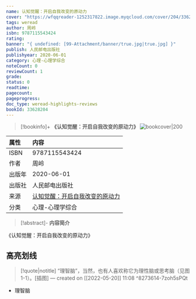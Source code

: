 ```yaml
---
name: 认知觉醒：开启自我改变的原动力
cover: "https://wfqqreader-1252317822.image.myqcloud.com/cover/204/33628204/t9_33628204.jpg"
tags: weread
author: 周岭
isbn: 9787115543424
rating: 
banner: "{ undefined: [99-Attachment/banner/true.jpg|true.jpg] }"
publish: 人民邮电出版社
publishyear: 2020-06-01
category: 心理-心理学综合
noteCount: 0
reviewCount: 1
grade: 
status: 0
readtime: 
pagecount: 
pageprogress: 
doc_type: weread-highlights-reviews
bookId: 33628204
---
```

> [!bookinfo]+ **《认知觉醒：开启自我改变的原动力》**
> ![bookcover|200](https://wfqqreader-1252317822.image.myqcloud.com/cover/204/33628204/t9_33628204.jpg)
>
| 属性   | 内容                                       |
|:------ |:------------------------------------------ |
| ISBN   | 9787115543424                           |
| 作者   | 周岭                         |
| 出版年 | 2020-06-01                   | 
| 出版社 | 人民邮电出版社                       |
| 来源   | [认知觉醒：开启自我改变的原动力](https://weread.qq.com/web/) |
| 分类   | 心理-心理学综合                        |

> [!abstract]- **内容简介**
> 
《认知觉醒：开启自我改变的原动力》


## 高亮划线




> [!quote|notitle] 
> “理智脑”，当然，也有人喜欢称它为理性脑或思考脑（见图1-1）。[插图] 
— created on [[2022-05-20]] 11:08 ^8273614-7zoh5sPQt
- 理智脑
  


    



